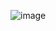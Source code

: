 ![image](https://user-images.githubusercontent.com/99810114/230080450-18d112f9-1361-4ab3-9764-ce5ca7da8fe5.png)
